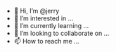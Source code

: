 - 👋 Hi, I’m @jerry
- 👀 I’m interested in ...
- 🌱 I’m currently learning ...
- 💞️ I’m looking to collaborate on ...
- 📫 How to reach me ...

<!---
jerry is a ✨ special ✨ repository because its `README.md` (this file) appears on your GitHub profile.
You can click the Preview link to take a look at your changes.
--->
